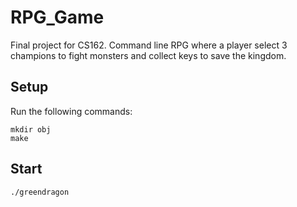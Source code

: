 # RPG_Game
Final project for CS162. Command line RPG where a player select 3 champions to fight monsters and collect keys to save the kingdom.

## Setup
Run the following commands: 
```
mkdir obj
make
```

## Start
```
./greendragon
```
